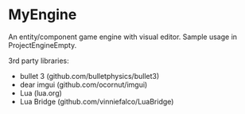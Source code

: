 MyEngine
===========
An entity/component game engine with visual editor. Sample usage in ProjectEngineEmpty.

3rd party libraries:
- bullet 3 (github.com/bulletphysics/bullet3)
- dear imgui (github.com/ocornut/imgui)
- Lua (lua.org)
- Lua Bridge (github.com/vinniefalco/LuaBridge)
